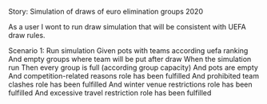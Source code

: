 Story: Simulation of draws of euro elimination groups 2020

As a user
I wont to run draw simulation that will be consistent with 
UEFA draw rules.

Scenario 1: Run simulation
Given pots with teams according uefa ranking
 And empty groups where team will be put after draw
When the simulation run
Then every group is full (according group capacity)
 And pots are empty
 And competition-related reasons role has been fulfilled
 And prohibited team clashes role has been fulfilled
 And winter venue restrictions role has been fulfilled
 And excessive travel restriction role has been fulfilled
 